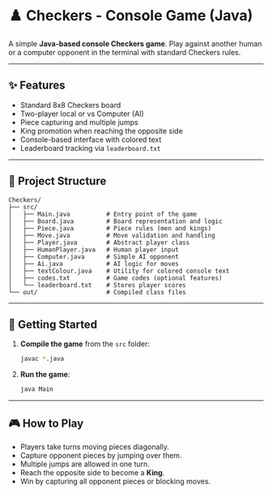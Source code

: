 # ♟️ Checkers - Console Game (Java)

A simple **Java-based console Checkers game**. Play against another human or a computer opponent in the terminal with standard Checkers rules.

---

## ✨ Features

- Standard 8x8 Checkers board  
- Two-player local or vs Computer (AI)  
- Piece capturing and multiple jumps  
- King promotion when reaching the opposite side  
- Console-based interface with colored text  
- Leaderboard tracking via `leaderboard.txt`  

---

## 🧱 Project Structure

```
Checkers/
├── src/
│   ├── Main.java          # Entry point of the game
│   ├── Board.java         # Board representation and logic
│   ├── Piece.java         # Piece rules (men and kings)
│   ├── Move.java          # Move validation and handling
│   ├── Player.java        # Abstract player class
│   ├── HumanPlayer.java   # Human player input
│   ├── Computer.java      # Simple AI opponent
│   ├── Ai.java            # AI logic for moves
│   ├── textColour.java    # Utility for colored console text
│   ├── codes.txt          # Game codes (optional features)
│   └── leaderboard.txt    # Stores player scores
└── out/                   # Compiled class files
```

---

## 🚀 Getting Started

1. **Compile the game** from the `src` folder:
   ```bash
   javac *.java
   ```

2. **Run the game**:
   ```bash
   java Main
   ```

---

## 🎮 How to Play

- Players take turns moving pieces diagonally.  
- Capture opponent pieces by jumping over them.  
- Multiple jumps are allowed in one turn.  
- Reach the opposite side to become a **King**.  
- Win by capturing all opponent pieces or blocking moves.  
